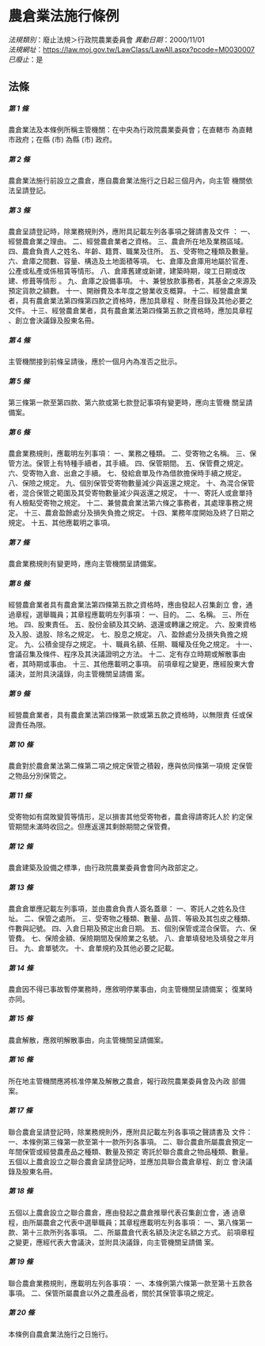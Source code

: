 # 農倉業法施行條例

*法規類別*：廢止法規＞行政院農業委員會
*異動日期*：2000/11/01  
*法規網址*：https://law.moj.gov.tw/LawClass/LawAll.aspx?pcode=M0030007
*已廢止*：是


## 法條
##### 第 1 條
農倉業法及本條例所稱主管機關：在中央為行政院農業委員會；在直轄市
為直轄市政府；在縣 (市) 為縣 (市) 政府。

##### 第 2 條
農倉業法施行前設立之農倉，應自農倉業法施行之日起三個月內，向主管
機關依法呈請登記。

##### 第 3 條
農倉呈請登記時，除業務規則外，應附具記載左列各事項之聲請書及文件
：
一、經營農倉業之理由。
二、經營農倉業者之資格。
三、農倉所在地及業務區域。
四、農倉負責人之姓名、年齡、籍貫、職業及住所。
五、受寄物之種類及數量。
六、倉庫之間數、容量、構造及土地面積等項。
七、倉庫及倉庫用地屬於官產、公產或私產或係租賃等情形。
八、倉庫舊建或新建，建築時期，竣工日期或改建、修葺等情形 。
九、倉庫之設備事項。
十、兼營放款事務者，其基金之來源及預定貨款之額數。
十一、開辦費及本年度之營業收支概算。
十二、經營農倉業者，具有農倉業法第四條第四款之資格時，應加具章程
      、財產目錄及其他必要之文件。
十三、經營農倉業者，具有農倉業法第四條第五款之資格時，應加具章程
      、創立會決議錄及股東名冊。

##### 第 4 條
主管機關接到前條呈請後，應於一個月內為准否之批示。

##### 第 5 條
第三條第一款至第四款、第六款或第七款登記事項有變更時，應向主管機
關呈請備案。

##### 第 6 條
農倉業務規則，應載明左列事項：
一、業務之種類。
二、受寄物之名稱。
三、保管方法。保管上有特種手續者，其手續。
四、保管期間。
五、保管費之規定。
六、受寄物入倉、出倉之手續。
七、發給倉單及作為借款擔保時手續之規定。
八、保險之規定。
九、個別保管受寄物數量減少與返還之規定。
十、為混合保管者，混合保管之範圍及其受寄物數量減少與返還之規定。
十一、寄託人或倉單持有人檢點受寄物之規定。
十二、兼營農倉業法第六條之事務者，其處理事務之規定。
十三、農倉盈餘處分及損失負擔之規定。
十四、業務年度開始及終了日期之規定。
十五、其他應載明之事項。


##### 第 7 條
農倉業務規則有變更時，應向主管機關呈請備案。

##### 第 8 條
經營農倉業者具有農倉業法第四條第五款之資格時，應由發起人召集創立
會，通過章程，選舉職員；其章程應載明左列事項：
一、目的。
二、名稱。
三、所在地。
四、股東責任。
五、股份金額及其交納、退還或轉讓之規定。
六、股東資格及入股、退股、除名之規定。
七、股息之規定。
八、盈餘處分及損失負擔之規定。
九、公積金提存之規定。
十、職員名額、任期、職權及任免之規定。
十一、會議召集及條件、程序及其決議證明之方法。
十二、定有存立時期或解散事由者，其時期或事由。
十三、其他應載明之事項。
前項章程之變更，應經股東大會議決，並附具決議錄，向主管機關呈請備
案。

##### 第 9 條
經營農倉業者，具有農倉業法第四條第一款或第五款之資格時，以無限責
任或保證責任為限。

##### 第 10 條
農倉對於農倉業法第二條第二項之規定保管之積穀，應與依同條第一項規
定保管之物品分別保管之。

##### 第 11 條
受寄物如有腐敗變質等情形，足以損害其他受寄物者，農倉得請寄託人於
約定保管期間未滿時收回之。但應返還其剩餘期間之保管費。

##### 第 12 條
農倉建築及設備之標準，由行政院農業委員會會同內政部定之。

##### 第 13 條
農倉倉單應記載左列事項，並由農倉負責人簽名蓋章：
一、寄託人之姓名及住址。
二、保管之處所。
三、受寄物之種類、數量、品質、等級及其包皮之種類、件數與記號。
四、入倉日期及預定出倉日期。
五、個別保管或混合保管。
六、保管費。
七、保險金額、保險期間及保險業之名號。
八、倉單填發地及填發之年月日。
九、倉單號次。
十、倉單規約及其他必要之記載。

##### 第 14 條
農倉因不得已事故暫停業務時，應敘明停業事由，向主管機關呈請備案；
復業時亦同。

##### 第 15 條
農倉解散，應敘明解散事由，向主管機關呈請備案。

##### 第 16 條
所在地主管機關應將核准停業及解散之農倉，報行政院農業委員會及內政
部備案。

##### 第 17 條
聯合農倉呈請登記時，除業務規則外，應附具記載左列各事項之聲請書及
文件：
一、本條例第三條第一款至第十一款所列各事項。
二、聯合農倉所屬農倉預定一年間保管或經營農產品之種類、數量及預定
    寄託於聯合農倉之物品種類、數量。
五個以上農倉設立之聯合農倉呈請登記時，並應加具聯合農倉章程、創立
會決議錄及股東名冊。


##### 第 18 條
五個以上農倉設立之聯合農倉，應由發起之農倉推舉代表召集創立會，通
過章程，由所屬農倉之代表中選舉職員；其章程應載明左列各事項：
一、第八條第一款、第十三款所列各事項。
二、所屬農倉代表名額及決定名額之方式。
前項章程之變更，應經代表大會議決，並附具決議錄，向主管機關呈請備
案。


##### 第 19 條
聯合農倉業務規則，應載明左列各事項：
一、本條例第六條第一款至第十五款各事項。
二、保管所屬農倉以外之農產品者，關於其保管事項之規定。


##### 第 20 條
本條例自農倉業法施行之日施行。


